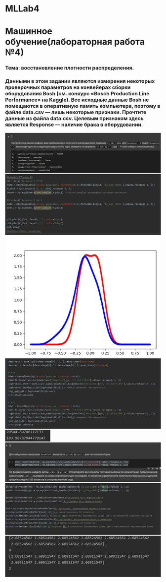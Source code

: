 # MLLab4
# Машинное обучение(лабораторная работа №4)
### Тема: восстановление плотности распределения.
### Данными в этом задании являются измерения некоторых проверочных параметров на конвейерах сборки оборудования Bosh (см. конкурс «Bosch Production Line Performance» на Kaggle). Все исходные данные Bosh не помещаются в оперативную память компьютера, поэтому в файле data.csv — лишь некоторые признаки. Прочтите данные из файла data.csv. Целевым признаком здесь является Response — наличие брака в оборудовании.
![](https://github.com/Kotenka/MLlab4/blob/master/1.png)
![](https://github.com/Kotenka/MLlab4/blob/master/2.png)
![](https://github.com/Kotenka/MLlab4/blob/master/3.png)
![](https://github.com/dwragon/MLLab/blob/master/lab4/s44.png)
![](https://github.com/dwragon/MLLab/blob/master/lab4/s55.png)
![](https://github.com/dwragon/MLLab/blob/master/lab4/s66.png)
![](https://github.com/dwragon/MLLab/blob/master/lab4/s77.png)
![](https://github.com/dwragon/MLLab/blob/master/lab4/s88.png)
